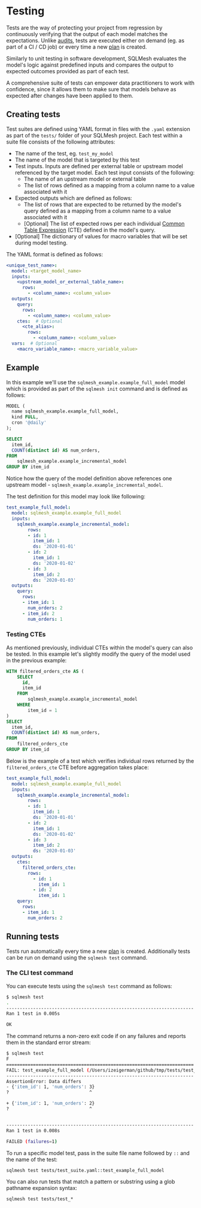 # Testing
Tests are the way of protecting your project from regression by continuously verifying that the output of each model matches the expectations. Unlike [audits](audits.md), tests are executed either on demand (eg. as part of a CI / CD job) or every time a new [plan](plans.md) is created.

Similarly to unit testing in software development, SQLMesh evaluates the model's logic against predefined inputs and compares the output to expected outcomes provided as part of each test.

A comprehensive suite of tests can empower data practitioners to work with confidence, since it allows them to make sure that models behave as expected after changes have been applied to them.

## Creating tests
Test suites are defined using YAML format in files with the `.yaml` extension as part of the `tests/` folder of your SQLMesh project. Each test within a suite file consists of the following attributes:

* The name of the test, eg. `test_my_model`
* The name of the model that is targeted by this test
* Test inputs. Inputs are defined per external table or upstream model referenced by the target model. Each test input consists of the following:
    * The name of an upstream model or external table
    * The list of rows defined as a mapping from a column name to a value associated with it
* Expected outputs which are defined as follows:
    * The list of rows that are expected to be returned by the model's query defined as a mapping from a column name to a value associated with it
    * [Optional] The list of expected rows per each individual [Common Table Expression](glossary.md#cte) (CTE) defined in the model's query.
* [Optional] The dictionary of values for macro variables that will be set during model testing.

The YAML format is defined as follows:
```yaml linenums="1"
<unique_test_name>:
  model: <target_model_name>
  inputs:
    <upstream_model_or_external_table_name>:
      rows:
        - <column_name>: <column_value>
  outputs:
    query:
      rows:
        - <column_name>: <column_value>
    ctes:  # Optional
      <cte_alias>:
        rows:
          - <column_name>: <column_value>
  vars:  # Optional
    <macro_variable_name>: <macro_variable_value>
```

## Example

In this example we'll use the `sqlmesh_example.example_full_model` model which is provided as part of the `sqlmesh init` command and is defined as follows:
```sql linenums="1"
MODEL (
  name sqlmesh_example.example_full_model,
  kind FULL,
  cron '@daily'
);

SELECT
  item_id,
  COUNT(distinct id) AS num_orders,
FROM
    sqlmesh_example.example_incremental_model
GROUP BY item_id
```

Notice how the query of the model definition above references one upstream model - `sqlmesh_example.example_incremental_model`.

The test definition for this model may look like following:
```yaml linenums="1"
test_example_full_model:
  model: sqlmesh_example.example_full_model
  inputs:
    sqlmesh_example.example_incremental_model:
        rows:
        - id: 1
          item_id: 1
          ds: '2020-01-01'
        - id: 2
          item_id: 1
          ds: '2020-01-02'
        - id: 3
          item_id: 2
          ds: '2020-01-03'
  outputs:
    query:
      rows:
      - item_id: 1
        num_orders: 2
      - item_id: 2
        num_orders: 1
```

### Testing CTEs

As mentioned previously, individual CTEs within the model's query can also be tested. In this example let's slightly modify the query of the model used in the previous example:
```sql linenums="1"
WITH filtered_orders_cte AS (
    SELECT
      id,
      item_id
    FROM
        sqlmesh_example.example_incremental_model
    WHERE
        item_id = 1
)
SELECT
  item_id,
  COUNT(distinct id) AS num_orders,
FROM
    filtered_orders_cte
GROUP BY item_id
```

Below is the example of a test which verifies individual rows returned by the `filtered_orders_cte` CTE before aggregation takes place:
```yaml linenums="1" hl_lines="16-22"
test_example_full_model:
  model: sqlmesh_example.example_full_model
  inputs:
    sqlmesh_example.example_incremental_model:
        rows:
        - id: 1
          item_id: 1
          ds: '2020-01-01'
        - id: 2
          item_id: 1
          ds: '2020-01-02'
        - id: 3
          item_id: 2
          ds: '2020-01-03'
  outputs:
    ctes:
      filtered_orders_cte:
        rows:
          - id: 1
            item_id: 1
          - id: 2
            item_id: 1
    query:
      rows:
      - item_id: 1
        num_orders: 2
```

## Running tests
Tests run automatically every time a new [plan](plans.md) is created. Additionally tests can be run on demand using the `sqlmesh test` command.

### The CLI test command
You can execute tests using the `sqlmesh test` command as follows:
```bash
$ sqlmesh test
.
----------------------------------------------------------------------
Ran 1 test in 0.005s

OK
```

The command returns a non-zero exit code if on any failures and reports them in the standard error stream:
```bash
$ sqlmesh test
F
======================================================================
FAIL: test_example_full_model (/Users/izeigerman/github/tmp/tests/test_suite.yaml:1)
----------------------------------------------------------------------
AssertionError: Data differs
- {'item_id': 1, 'num_orders': 3}
?                              ^

+ {'item_id': 1, 'num_orders': 2}
?                              ^


----------------------------------------------------------------------
Ran 1 test in 0.008s

FAILED (failures=1)
```

To run a specific model test, pass in the suite file name followed by `::` and the name of the test:
```
sqlmesh test tests/test_suite.yaml::test_example_full_model
```

You can also run tests that match a pattern or substring using a glob pathname expansion syntax:
```
sqlmesh test tests/test_*
```
